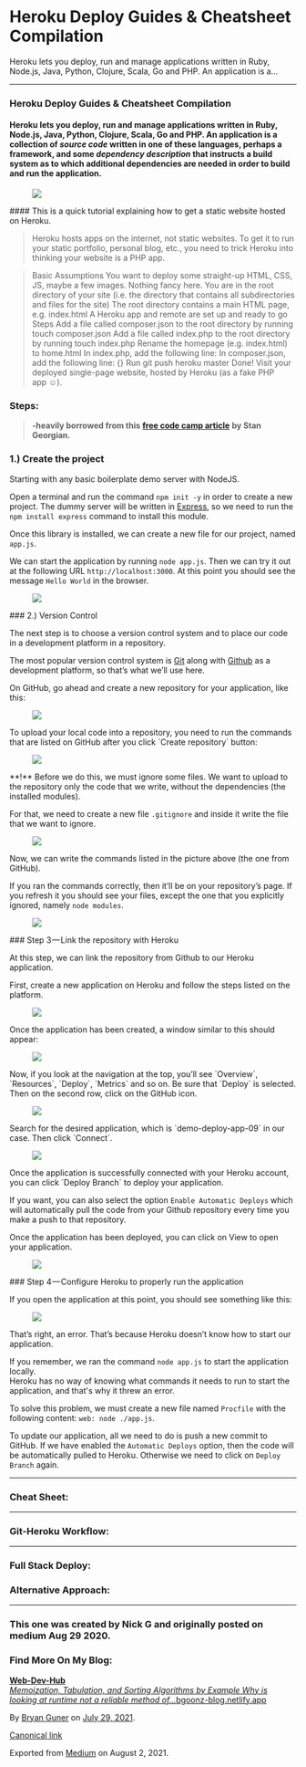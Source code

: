 Heroku Deploy Guides & Cheatsheet Compilation
=============================================

Heroku lets you deploy, run and manage applications written in Ruby, Node.js, Java, Python, Clojure, Scala, Go and PHP. An application is a…

------------------------------------------------------------------------

### Heroku Deploy Guides & Cheatsheet Compilation

#### Heroku lets you deploy, run and manage applications written in Ruby, Node.js, Java, Python, Clojure, Scala, Go and PHP. An application is a collection of *source code* written in one of these languages, perhaps a framework, and some *dependency description* that instructs a build system as to which additional dependencies are needed in order to build and run the application.

<figure><img src="https://cdn-images-1.medium.com/max/800/0*gAOfoFENBTwE5mqJ.gif" class="graf-image" /></figure>#### This is a quick tutorial explaining how to get a static website hosted on Heroku.

> Heroku hosts apps on the internet, not static websites. To get it to run your static portfolio, personal blog, etc., you need to trick Heroku into thinking your website is a PHP app.

> Basic Assumptions You want to deploy some straight-up HTML, CSS, JS, maybe a few images. Nothing fancy here. You are in the root directory of your site (i.e. the directory that contains all subdirectories and files for the site) The root directory contains a main HTML page, e.g. index.html A Heroku app and remote are set up and ready to go Steps Add a file called composer.json to the root directory by running touch composer.json Add a file called index.php to the root directory by running touch index.php Rename the homepage (e.g. index.html) to home.html In index.php, add the following line: In composer.json, add the following line: {} Run git push heroku master Done! Visit your deployed single-page website, hosted by Heroku (as a fake PHP app ☺).

### Steps:

> **-heavily borrowed from this** <a href="https://www.freecodecamp.org/news/how-to-deploy-an-application-to-heroku/" class="markup--anchor markup--blockquote-anchor"><strong>free code camp article</strong></a> **by Stan Georgian.**

### 1.) Create the project

Starting with any basic boilerplate demo server with NodeJS.

Open a terminal and run the command `npm init -y` in order to create a new project. The dummy server will be written in <a href="https://expressjs.com/" class="markup--anchor markup--p-anchor">Express</a>, so we need to run the `npm install express` command to install this module.

Once this library is installed, we can create a new file for our project, named `app.js`.

We can start the application by running `node app.js`. Then we can try it out at the following URL `http://localhost:3000`. At this point you should see the message `Hello World` in the browser.

<figure><img src="https://cdn-images-1.medium.com/max/800/0*3FuViRnU9-PB5uqf.PNG" class="graf-image" /></figure>### 2.) Version Control

The next step is to choose a version control system and to place our code in a development platform in a repository.

The most popular version control system is <a href="https://git-scm.com/" class="markup--anchor markup--p-anchor">Git</a> along with <a href="https://github.com/" class="markup--anchor markup--p-anchor">Github</a> as a development platform, so that’s what we’ll use here.

On GitHub, go ahead and create a new repository for your application, like this:

<figure><img src="https://cdn-images-1.medium.com/max/800/0*pyHPJP0kjAV9sij1.PNG" class="graf-image" /></figure>To upload your local code into a repository, you need to run the commands that are listed on GitHub after you click `Create repository` button:

<figure><img src="https://cdn-images-1.medium.com/max/800/0*C7nOWV7ygqTRdqcu.PNG" class="graf-image" /></figure>**!** Before we do this, we must ignore some files. We want to upload to the repository only the code that we write, without the dependencies (the installed modules).

For that, we need to create a new file `.gitignore` and inside it write the file that we want to ignore.

<figure><img src="https://cdn-images-1.medium.com/max/800/0*T-9QyGzUdWvFuA-D.PNG" class="graf-image" /></figure>Now, we can write the commands listed in the picture above (the one from GitHub).

If you ran the commands correctly, then it’ll be on your repository’s page. If you refresh it you should see your files, except the one that you explicitly ignored, namely `node modules`.

<figure><img src="https://cdn-images-1.medium.com/max/800/0*_WzaY9T9A0FsvPgb.PNG" class="graf-image" /></figure>### Step 3 — Link the repository with Heroku

At this step, we can link the repository from Github to our Heroku application.

First, create a new application on Heroku and follow the steps listed on the platform.

<figure><img src="https://cdn-images-1.medium.com/max/800/0*J9tMV455odrM00UJ.PNG" class="graf-image" /></figure>Once the application has been created, a window similar to this should appear:

<figure><img src="https://cdn-images-1.medium.com/max/800/0*cowa0t6DgTqjUdjR.PNG" class="graf-image" /></figure>Now, if you look at the navigation at the top, you’ll see `Overview`, `Resources`, `Deploy`, `Metrics` and so on. Be sure that `Deploy` is selected. Then on the second row, click on the GitHub icon.

<figure><img src="https://cdn-images-1.medium.com/max/800/0*kAZI5kiisUiZ2Z9D.PNG" class="graf-image" /></figure>Search for the desired application, which is `demo-deploy-app-09` in our case. Then click `Connect`.

<figure><img src="https://cdn-images-1.medium.com/max/800/0*T89joca8hXRO8UsL.PNG" class="graf-image" /></figure>Once the application is successfully connected with your Heroku account, you can click `Deploy Branch` to deploy your application.

If you want, you can also select the option `Enable Automatic Deploys` which will automatically pull the code from your Github repository every time you make a push to that repository.

Once the application has been deployed, you can click on View to open your application.

<figure><img src="https://cdn-images-1.medium.com/max/800/0*9dBdxScA9_dIEz1Q.PNG" class="graf-image" /></figure>### Step 4 — Configure Heroku to properly run the application

If you open the application at this point, you should see something like this:

<figure><img src="https://cdn-images-1.medium.com/max/800/0*rMZ8aneIjG3nx211.PNG" class="graf-image" /></figure>That’s right, an error. That’s because Heroku doesn’t know how to start our application.

If you remember, we ran the command `node app.js` to start the application locally.  
Heroku has no way of knowing what commands it needs to run to start the application, and that's why it threw an error.

To solve this problem, we must create a new file named `Procfile` with the following content: `web: node ./app.js`.

To update our application, all we need to do is push a new commit to GitHub. If we have enabled the `Automatic Deploys` option, then the code will be automatically pulled to Heroku. Otherwise we need to click on `Deploy Branch` again.

------------------------------------------------------------------------

### Cheat Sheet:

------------------------------------------------------------------------

### Git-Heroku Workflow:

------------------------------------------------------------------------

### Full Stack Deploy:

### Alternative Approach:

------------------------------------------------------------------------

### This one was created by Nick G and originally posted on medium Aug 29 2020.

### Find More On My Blog:

<a href="https://bgoonz-blog.netlify.app/" class="markup--anchor markup--mixtapeEmbed-anchor" title="https://bgoonz-blog.netlify.app/"><strong>Web-Dev-Hub</strong><br />
<em>Memoization, Tabulation, and Sorting Algorithms by Example Why is looking at runtime not a reliable method of…</em>bgoonz-blog.netlify.app</a><a href="https://bgoonz-blog.netlify.app/" class="js-mixtapeImage mixtapeImage u-ignoreBlock"></a>

By <a href="https://medium.com/@bryanguner" class="p-author h-card">Bryan Guner</a> on [July 29, 2021](https://medium.com/p/b2897b69ce02).

<a href="https://medium.com/@bryanguner/heroku-deploy-guides-cheatsheet-compilation-b2897b69ce02" class="p-canonical">Canonical link</a>

Exported from [Medium](https://medium.com) on August 2, 2021.
